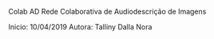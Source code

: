 Colab AD
Rede Colaborativa de Audiodescrição de Imagens

Inicio: 10/04/2019
Autora: Talliny Dalla Nora


